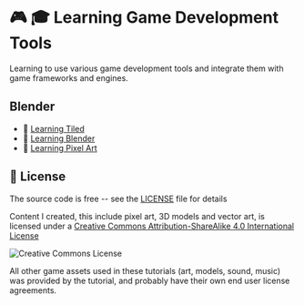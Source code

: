 # :video_game: :mortar_board: Learning Game Development Tools

Learning to use various game development tools and integrate them with game frameworks and engines.

## Blender

- :file_folder: [Learning Tiled](learning-tiled/)
- :file_folder: [Learning Blender](learning-blender/)
- :file_folder: [Learning Pixel Art](learning-pixel-art/)

## :page_with_curl: License

The source code is free -- see the [LICENSE](LICENSE) file for details

Content I created, this include pixel art, 3D models and vector art, is licensed under a [Creative Commons Attribution-ShareAlike 4.0 International License](http://creativecommons.org/licenses/by-sa/4.0/)

![Creative Commons License](https://i.creativecommons.org/l/by-sa/4.0/88x31.png)

All other game assets used in these tutorials (art, models, sound, music) was provided by the tutorial, and probably have their own end user license agreements.
